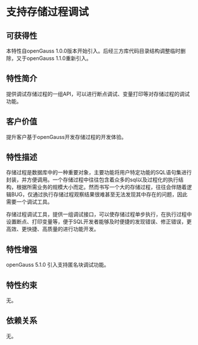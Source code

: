 # 支持存储过程调试<a name="ZH-CN_TOPIC_0000001105395258"></a>

## 可获得性<a name="section1076382216287"></a>

本特性自openGauss 1.0.0版本开始引入。后经三方库代码目录结构调整临时删除，又于openGauss 1.1.0重新引入。

## 特性简介<a name="section732915401281"></a>

提供调试存储过程的一组API，可以进行断点调试、变量打印等对存储过程的调试功能。

## 客户价值<a name="section103921852122817"></a>

提升客户基于openGauss开发存储过程的开发体验。

## 特性描述<a name="section811017719290"></a>

存储过程是数据库中的一种重要对象，主要功能将用户特定功能的SQL语句集进行封装，并方便调用。一个存储过程中往往包含着众多的sql以及过程化的执行结构，根据所需业务的规模大小而定。然而书写一个大的存储过程，往往会伴随着逻辑BUG，仅通过执行存储过程观察结果很难甚至无法发现其中存在的问题，因此需要一个调试工具。

存储过程调试工具，提供一组调试接口，可以使存储过程单步执行，在执行过程中设置断点、打印变量等，便于SQL开发者能够及时便捷的发现错误、修正错误，更高效、更快捷、高质量的进行功能开发。

## 特性增强<a name="section1359382119297"></a>

openGauss 5.1.0 引入支持匿名块调试功能。

## 特性约束<a name="section13355203802911"></a>

无。

## 依赖关系<a name="section101449415302"></a>

无。

